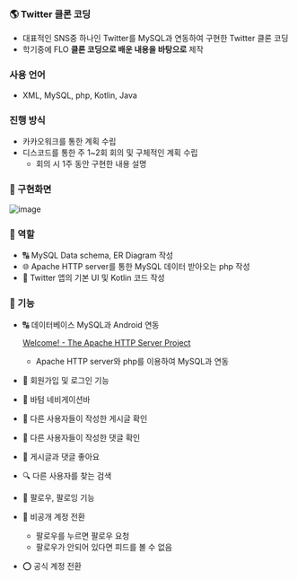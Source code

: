 ### 🌎 Twitter 클론 코딩

- 대표적인 SNS중 하나인 Twitter를 MySQL과 연동하여 구현한 Twitter 클론 코딩
- 학기중에 FLO **클론 코딩으로 배운 내용을 바탕으로** 제작

### 사용 언어

- XML, MySQL, php, Kotlin, Java

### 진행 방식

- 카카오워크를 통한 계획 수립
- 디스코드를 통한 주 1~2회 회의 및 구체적인 계획 수립
    - 회의 시 1주 동안 구현한 내용 설명

### 📱 구현화면
![image](https://github.com/RakunKo/Twitter-clone-coding/assets/145656942/a6537dd6-d6bc-4ba1-aae3-b29292cd1a39)

### 📁 역할

- 🔠 MySQL Data schema, ER Diagram 작성
- 🌐 Apache HTTP server를 통한 MySQL 데이터 받아오는 php 작성
- 📱 Twitter 앱의 기본 UI 및 Kotlin 코드 작성

### 🔩 기능

- 🔠 데이터베이스 MySQL과 Android 연동
    
    [Welcome! - The Apache HTTP Server Project](https://httpd.apache.org/)
    
    - Apache HTTP server와 php를 이용하여 MySQL과 연동
- 👋 회원가입 및 로그인 기능
- 💁 바텀 네비게이션바
- 📃 다른 사용자들이 작성한 게시글 확인
- 📃 다른 사용자들이 작성한 댓글 확인
- 💓 게시글과 댓글 좋아요
- 🔍 다른 사용자를 찾는 검색
- 🙏 팔로우, 팔로잉 기능
- 🔐 비공개 계정 전환
    - 팔로우를 누르면 팔로우 요청
    - 팔로우가 안되어 있다면 피드를 볼 수 없음
- ⭕ 공식 계정 전환
